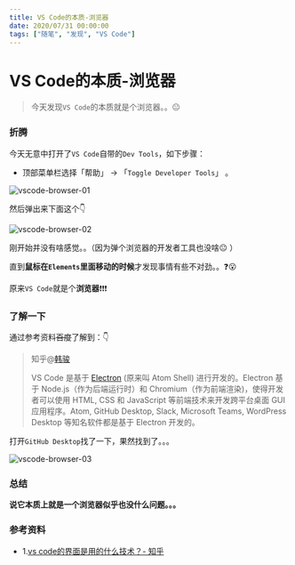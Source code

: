 ```yaml
---
title: VS Code的本质-浏览器
date: 2020/07/31 00:00:00
tags: ["随笔", "发现", "VS Code"]
---
```


# VS Code的本质-浏览器

<ClientOnly>
  <display-bar :displayData="$frontmatter"></display-bar>
</ClientOnly>

> 今天发现`VS Code`的本质就是个浏览器。。😐
>

### 折腾

今天无意中打开了`VS Code`自带的`Dev Tools`，如下步骤：

* 顶部菜单栏选择「帮助」 -> 「`Toggle Developer Tools`」 。

![vscode-browser-01](/images/life&hobby/discovery/vscode-browser-01.png)

然后弹出来下面这个👇

![vscode-browser-02](/images/life&hobby/discovery/vscode-browser-02.png)

刚开始并没有啥感觉。。（因为弹个浏览器的开发者工具也没啥😐 ）

直到**鼠标在`Elements`里面移动的时候**才发现事情有些不对劲。。❓😮

原来`VS Code`就是个**浏览器**❗️❗️❗️

### 了解一下

通过参考资料~~百度~~了解到：👇

> 知乎@[韩骏](https://www.zhihu.com/question/43666493/answer/755349873)
>
> VS Code 是基于 [Electron](https://electronjs.org/) (原来叫 Atom Shell) 进行开发的。Electron 基于 Node.js（作为后端运行时）和 Chromium（作为前端渲染)，使得开发者可以使用 HTML, CSS 和 JavaScript 等前端技术来开发跨平台桌面 GUI 应用程序。Atom, GitHub Desktop, Slack, Microsoft Teams, WordPress Desktop 等知名软件都是基于 Electron 开发的。

打开`GitHub Desktop`找了一下，果然找到了。。。

![vscode-browser-03](/images/life&hobby/discovery/vscode-browser-03.png)

### 总结

**说它本质上就是一个浏览器似乎也没什么问题。。。**

### 参考资料

* 1.[vs code的界面是用的什么技术？- 知乎](https://www.zhihu.com/question/43666493)